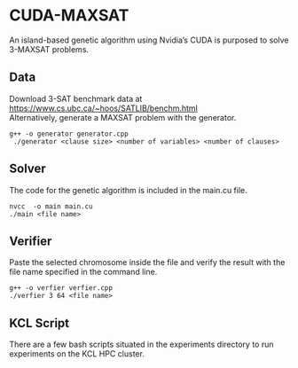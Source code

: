 # CUDA-MAXSAT

An island-based genetic algorithm using Nvidia’s CUDA is purposed to solve 3-MAXSAT problems.

## Data
Download 3-SAT benchmark data at https://www.cs.ubc.ca/~hoos/SATLIB/benchm.html
<br /> Alternatively, generate a MAXSAT problem with the generator.
```
g++ -o generator generator.cpp
 ./generator <clause size> <number of variables> <number of clauses>
```

## Solver
The code for the genetic algorithm is included in the main.cu file.
```
nvcc  -o main main.cu
./main <file name>
```
## Verifier
Paste the selected chromosome inside the file and verify the result with the file name specified in the command line.
```
g++ -o verfier verfier.cpp
./verfier 3 64 <file name>
```
## KCL Script

There are a few bash scripts situated in the experiments directory to run experiments on the KCL HPC cluster.